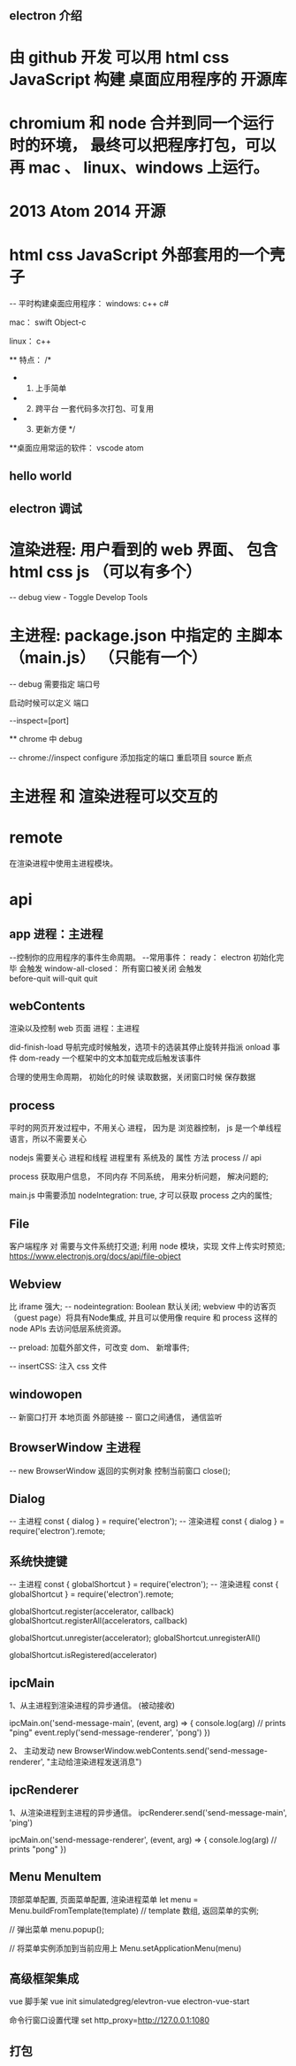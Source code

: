## electron 介绍

# 由 github 开发  可以用 html css JavaScript 构建 桌面应用程序的 开源库

# chromium 和 node 合并到同一个运行时的环境， 最终可以把程序打包，可以再 mac 、 linux、windows 上运行。

# 2013 Atom   2014 开源 

# html css JavaScript 外部套用的一个壳子

-- 平时构建桌面应用程序：
windows:  c++  c#

mac：     swift  Object-c

linux：   c++

** 特点：
/*
* 1. 上手简单
* 2. 跨平台 一套代码多次打包、可复用
* 3. 更新方便
*/

**桌面应用常运的软件： vscode atom


## hello world


## electron 调试

# 渲染进程: 用户看到的 web 界面、 包含 html  css  js  （可以有多个）

-- debug  view - Toggle Develop Tools

# 主进程: package.json 中指定的 主脚本（main.js）  （只能有一个）

-- debug 需要指定 端口号 

启动时候可以定义 端口

--inspect=[port]

** chrome 中 debug

   -- chrome://inspect
      configure 添加指定的端口
      重启项目
      source 断点



# 主进程 和 渲染进程可以交互的


# remote
在渲染进程中使用主进程模块。

# api

## app 进程：主进程
--控制你的应用程序的事件生命周期。
--常用事件：
   ready：  electron 初始化完毕 会触发
   window-all-closed： 所有窗口被关闭 会触发  
   before-quit
   will-quit
   quit

##  webContents
渲染以及控制 web 页面
进程：主进程

did-finish-load 导航完成时候触发，选项卡的选装其停止旋转并指派 onload 事件
dom-ready 一个框架中的文本加载完成后触发该事件


合理的使用生命周期， 初始化的时候 读取数据，关闭窗口时候 保存数据


## process 
平时的网页开发过程中，不用关心 进程， 因为是 浏览器控制， js 是一个单线程语言，所以不需要关心

nodejs 需要关心 进程和线程  进程里有 系统及的 属性 方法  process // api

process 获取用户信息， 不同内存 不同系统， 用来分析问题， 解决问题的;

main.js  中需要添加 nodeIntegration: true,  才可以获取 process 之内的属性;


## File
客户端程序 对 需要与文件系统打交道; 利用 node 模块，实现 文件上传实时预览;
https://www.electronjs.org/docs/api/file-object

## Webview
比 iframe 强大;
-- nodeintegration:  Boolean  默认关闭;  webview 中的访客页（guest page）将具有Node集成, 并且可以使用像 require 和 process 这样的node APIs 去访问低层系统资源。

-- preload: 加载外部文件，可改变 dom、 新增事件;


-- insertCSS: 注入 css 文件

## windowopen
-- 新窗口打开 本地页面  外部链接
-- 窗口之间通信， 通信监听

## BrowserWindow  主进程
-- new BrowserWindow 返回的实例对象 控制当前窗口 close();

## Dialog
-- 主进程 const { dialog } = require('electron');
-- 渲染进程 const { dialog } = require('electron').remote;


## 系统快捷键
-- 主进程 const { globalShortcut } = require('electron');
-- 渲染进程 const { globalShortcut } = require('electron').remote;

globalShortcut.register(accelerator, callback)
globalShortcut.registerAll(accelerators, callback)

globalShortcut.unregister(accelerator);
globalShortcut.unregisterAll()

globalShortcut.isRegistered(accelerator)


## ipcMain
1、从主进程到渲染进程的异步通信。 (被动接收)

ipcMain.on('send-message-main', (event, arg) => {
  console.log(arg) // prints "ping"
  event.reply('send-message-renderer', 'pong')
})

2、 主动发动
new BrowserWindow.webContents.send('send-message-renderer', "主动给渲染进程发送消息")

## ipcRenderer 
1、从渲染进程到主进程的异步通信。
ipcRenderer.send('send-message-main', 'ping')

ipcMain.on('send-message-renderer', (event, arg) => {
  console.log(arg) // prints "pong"
})

## Menu MenuItem
顶部菜单配置, 页面菜单配置, 渲染进程菜单
let menu = Menu.buildFromTemplate(template) // template 数组, 返回菜单的实例;

// 弹出菜单
menu.popup(); 

// 将菜单实例添加到当前应用上
Menu.setApplicationMenu(menu)

## 高级框架集成
vue 脚手架 
vue init simulatedgreg/elevtron-vue electron-vue-start

命令行窗口设置代理 set http_proxy=http://127.0.0.1:1080


## 打包

